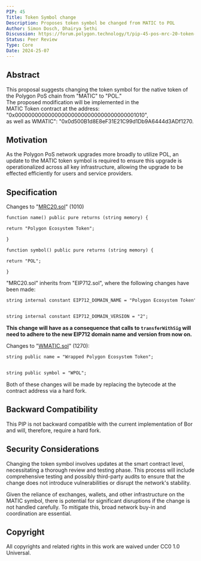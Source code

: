 ```yaml
---
PIP: 45
Title: Token Symbol change
Description: Proposes token symbol be changed from MATIC to POL
Author: Simon Dosch, Dhairya Sethi
Discussion: https://forum.polygon.technology/t/pip-45-pos-mrc-20-token-symbol-change/19437
Status: Peer Review
Type: Core
Date: 2024-25-07
---
```


## Abstract

This proposal suggests changing the token symbol for the native token of the Polygon PoS chain from "MATIC" to "POL."  
The proposed modification will be implemented in the  
MATIC Token contract at the address: "0x0000000000000000000000000000000000001010",  
as well as WMATIC": "0x0d500B1d8E8eF31E21C99d1Db9A6444d3ADf1270.

## Motivation

As the Polygon PoS network upgrades more broadly to utilize POL, an update to the MATIC token symbol is required to ensure this upgrade is operationalized across all key infrastructure, allowing the upgrade to be effected efficiently for users and service providers.

## Specification

Changes to "[MRC20.sol](https://polygonscan.com/address/0x0000000000000000000000000000000000001010)" (1010)


```diff
function name() public pure returns (string memory) {

return "Polygon Ecosystem Token";

}

function symbol() public pure returns (string memory) {

return "POL";

}
```

"MRC20.sol" inherits from "EIP712.sol", where the following changes have been made:


```diff
string internal constant EIP712_DOMAIN_NAME = "Polygon Ecosystem Token";


string internal constant EIP712_DOMAIN_VERSION = "2";

```

**This change will have as a consequence that calls to `transferWithSig` will need to adhere to the new EIP712 domain name and version from now on.**

Changes to "[WMATIC.sol](https://polygonscan.com/address/0x0d500B1d8E8eF31E21C99d1Db9A6444d3ADf1270)" (1270):


```diff
string public name = "Wrapped Polygon Ecosystem Token";


string public symbol = "WPOL";

```

Both of these changes will be made by replacing the bytecode at the contract address via a hard fork.

## Backward Compatibility

This PIP is not backward compatible with the current implementation of Bor and will, therefore, require a hard fork.

## Security Considerations

Changing the token symbol involves updates at the smart contract level, necessitating a thorough review and testing phase. This process will include comprehensive testing and possibly third-party audits to ensure that the change does not introduce vulnerabilities or disrupt the network's stability.

Given the reliance of exchanges, wallets, and other infrastructure on the MATIC symbol, there is potential for significant disruptions if the change is not handled carefully. To mitigate this, broad network buy-in and coordination are essential.

## Copyright

All copyrights and related rights in this work are waived under CC0 1.0 Universal.
